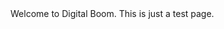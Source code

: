
<!DOCTYPE html>
<html>

<head>
  <title>Digital Boom Web Developers</title>
</head>

<body>
Welcome to Digital Boom. This is just a test page. 
</body>

</html>
